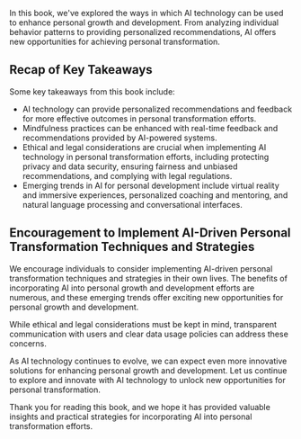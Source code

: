 
In this book, we've explored the ways in which AI technology can be used to enhance personal growth and development. From analyzing individual behavior patterns to providing personalized recommendations, AI offers new opportunities for achieving personal transformation.

Recap of Key Takeaways
----------------------

Some key takeaways from this book include:

* AI technology can provide personalized recommendations and feedback for more effective outcomes in personal transformation efforts.
* Mindfulness practices can be enhanced with real-time feedback and recommendations provided by AI-powered systems.
* Ethical and legal considerations are crucial when implementing AI technology in personal transformation efforts, including protecting privacy and data security, ensuring fairness and unbiased recommendations, and complying with legal regulations.
* Emerging trends in AI for personal development include virtual reality and immersive experiences, personalized coaching and mentoring, and natural language processing and conversational interfaces.

Encouragement to Implement AI-Driven Personal Transformation Techniques and Strategies
--------------------------------------------------------------------------------------

We encourage individuals to consider implementing AI-driven personal transformation techniques and strategies in their own lives. The benefits of incorporating AI into personal growth and development efforts are numerous, and these emerging trends offer exciting new opportunities for personal growth and development.

While ethical and legal considerations must be kept in mind, transparent communication with users and clear data usage policies can address these concerns.

As AI technology continues to evolve, we can expect even more innovative solutions for enhancing personal growth and development. Let us continue to explore and innovate with AI technology to unlock new opportunities for personal transformation.

Thank you for reading this book, and we hope it has provided valuable insights and practical strategies for incorporating AI into personal transformation efforts.